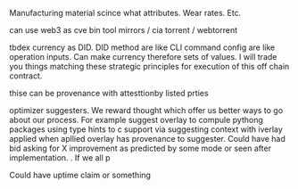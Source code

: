 Manufacturing material scince what attributes. Wear rates. Etc. 


can use web3 as cve bin tool mirrors / cia torrent / webtorrent

tbdex currency as DID. DID method are like CLI command config are like operation inputs. Can make currency therefore sets of values. I will trade you things matching these strategic principles for execution of this off chain contract.

thise can be provenance with attesttionby listed prties


optimizer suggesters. We reward thought which offer us better ways to go about our process. For example suggest overlay to compule pythong packages using type hints to c support via suggesting context with iverlay applied when apllied overlay has provenance to suggester. Could have had bid asking for X improvement as predicted by some mode or seen after implementation. . If we all p

Could have uptime claim or something